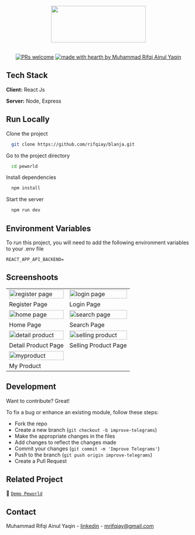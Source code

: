 <br/>
<div align="center">
<img src="https://i.postimg.cc/52xG205r/blanja.png" width="258px" height="100px" cover />
 </div>

<div align="center">
<br />

[![PRs welcome](https://img.shields.io/badge/PRs-welcome-ff69b4.svg?style=flat-square)](https://github.com/rifqiay)
[![made with hearth by Muhammad Rifqi Ainul Yaqin](https://img.shields.io/badge/made%20with%20%E2%99%A5%20by-Rifqi-ff1414.svg?style=flat-square)](https://github.com/rifqiay)

</div>

## Tech Stack

**Client:** React Js

**Server:** Node, Express

## Run Locally

Clone the project

```bash
  git clone https://github.com/rifqiay/blanja.git
```

Go to the project directory

```bash
  cd peworld
```

Install dependencies

```bash
  npm install
```

Start the server

```bash
  npm run dev
```

## Environment Variables

To run this project, you will need to add the following environment variables to your .env file

```
REACT_APP_API_BACKEND=
```

## Screenshoots

<p align="center" display=flex>
<table>
  <tr>
    <td><image src="./ScreenShoot/register.png" alt="register page" width=100%/></td>
    <td><image src="./ScreenShoot/login.png" alt="login page" width=100%></td>
  </tr>
   <tr>
    <td>Register Page</td>
    <td>Login Page</td>
  </tr>
  <tr>
    <td><image src="./ScreenShoot/home.png" alt="home page" width=100% ></td>
    <td><image src="./ScreenShoot/search page.png" alt="search page" width=100%></td>
  </tr>
   <tr>
   <td>Home Page</td>
    <td>Search Page</td>
  </tr>
  <tr>
    <td><image src="./ScreenShoot/detail.png" alt="detail product" width=100%></td>
        <td><image src="./ScreenShoot/selling product.png" alt="selling product" width=100%></td>
  </tr>
  <tr>
      <td>Detail Product Page</td>
       <td>Selling Product Page</td>
 </tr>
  <tr>
    <td><image src="./ScreenShoot/my product.png" alt="myproduct" width=100%></td>
  </tr>
  <tr>
      <td>My Product</td>
 </tr>
</table>

## Development

Want to contribute? Great!

To fix a bug or enhance an existing module, follow these steps:

- Fork the repo
- Create a new branch (`git checkout -b improve-telegrams`)
- Make the appropriate changes in the files
- Add changes to reflect the changes made
- Commit your changes (`git commit -m 'Improve Telegrams'`)
- Push to the branch (`git push origin improve-telegrams`)
- Create a Pull Request

## Related Project

:rocket: [`Demo Peworld`](https://fe-blanja.vercel.app)

## Contact

Muhammad Rifqi Ainul Yaqin - [linkedin](www.linkedin.com/in/rifqiay) - mrifqiay@gmail.com
